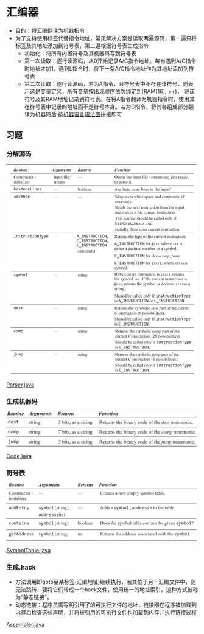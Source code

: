 # 汇编器

- 目的：将汇编翻译为机器指令
- 为了支持使用标签代替指令地址，常见解决方案是读取两遍源码，第一遍只将标签及其地址添加到符号表，第二遍根据符号表生成指令
  - 初始化：将所有内置符号及其机器码写到符号表
  - 第一次读取：逐行读源码，从0开始记录A/C指令地址。每当遇到A/C指令时地址才加1。遇到L指令时，将下一条A/C指令地址作为其地址添加到符号表
  - 第二次读取：逐行读源码，若为A指令，且符号表中不存在该符号，则表示这是变量定义，所有变量按出现顺序依次绑定到[RAM[16], ++)，
将该符号及其RAM地址记录到符号表。在将A指令翻译为机器指令时，使用其在符号表中记录的地址而不是符号本身。若为C指令，将其各组成部分翻译为机器码后
按[机器语言语法图](./img/04/语法.png)拼接即可

## 习题

### 分解源码

<img src="./img/06/Parser.png" alt="Parser" width="500">
<br>

[Parser.java](./Assembler/src/com/example/assembler/Parser.java)

### 生成机器码

<img src="./img/06/Code.png" alt="Code" width="500">
<br>

[Code.java](./Assembler/src/com/example/assembler/Code.java)

### 符号表

<img src="./img/06/SymbolTable.png" alt="SymbolTable" width="500">
<br>

[SymbolTable.java](./Assembler/src/com/example/assembler/SymbolTable.java)

### 生成.hack

- 方法调用即goto至某标签(汇编地址)继续执行，若其位于另一汇编文件中，则无法跳转，要将它们转成一个hack文件，使用统一的地址索引，这种方式被称为“静态链接”。
- 动态链接：程序员需写明引用了的可执行文件的地址，链接器在程序被加载到内存后检查这些声明，并将被引用的可执行文件也加载到内存并执行链接过程

[Assembler.java](./Assembler/src/com/example/assembler/Assembler.java)

